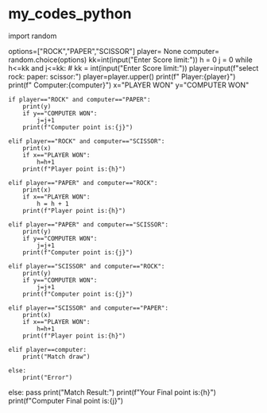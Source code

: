 # my_codes_python
import random

options=["ROCK","PAPER","SCISSOR"]
player= None
computer= random.choice(options)
kk=int(input("Enter Score limit:"))
h = 0
j = 0
while h<=kk and j<=kk:
    # kk = int(input("Enter Score limit:"))
    player=input(f"select rock: paper: scissor:")
    player=player.upper()
    print(f" Player:{player}")
    print(f" Computer:{computer}")
    x="PLAYER WON"
    y="COMPUTER WON"

    if player=="ROCK" and computer=="PAPER":
        print(y)
        if y=="COMPUTER WON":
            j=j+1
        print(f"Computer point is:{j}")

    elif player=="ROCK" and computer=="SCISSOR":
        print(x)
        if x=="PLAYER WON":
            h=h+1
        print(f"Player point is:{h}")

    elif player=="PAPER" and computer=="ROCK":
        print(x)
        if x=="PLAYER WON":
            h = h + 1
        print(f"Player point is:{h}")

    elif player=="PAPER" and computer=="SCISSOR":
        print(y)
        if y=="COMPUTER WON":
            j=j+1
        print(f"Computer point is:{j}")

    elif player=="SCISSOR" and computer=="ROCK":
        print(y)
        if y=="COMPUTER WON":
            j=j+1
        print(f"Computer point is:{j}")

    elif player=="SCISSOR" and computer=="PAPER":
        print(x)
        if x=="PLAYER WON":
            h=h+1
        print(f"Player point is:{h}")

    elif player==computer:
        print("Match draw")

    else:
        print("Error")

else:
    pass
    print("Match Result:")
    print(f"Your Final point is:{h}")
    print(f"Computer Final point is:{j}")

